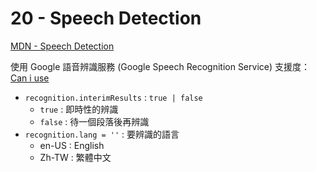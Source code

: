# 20 - Speech Detection

[MDN - Speech Detection](https://developer.mozilla.org/en-US/docs/Web/API/SpeechRecognition)

使用 Google 語音辨識服務 (Google Speech Recognition Service) 
支援度：[Can i use](https://caniuse.com/#feat=mdn-api_speechrecognition)

- `recognition.interimResults` : `true | false`
    - `true` : 即時性的辨識
    - `false` : 待一個段落後再辨識
- `recognition.lang = ''` : 要辨識的語言
    - en-US : English
    - Zh-TW : 繁體中文